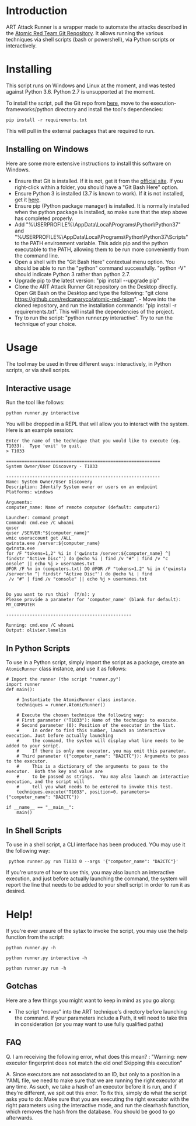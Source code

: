 Introduction
============

ART Attack Runner is a wrapper made to automate the attacks described in the [Atomic Red Team Git Repository](https://github.com/redcanaryco/atomic-red-team).  It allows running the various techniques via shell scripts (bash or powershell), via Python scripts or interactively.

Installing
==========

This script runs on Windows and Linux at the moment, and was tested against Python 3.6.  Python 2.7 is unsupported at the moment.

To install the script, pull the Git repo from [here](https://github.com/redcanaryco/atomic-red-team), move to the execution-frameworks/python directory and install the tool's dependencies:

```
pip install -r requirements.txt
```

This will pull in the external packages that are required to run.

Installing on Windows
---------------------

Here are some more extensive instructions to install this software on Windows.


- Ensure that Git is installed.  If it is not, get it from the [official site](https://git-scm.com/downloads). If you right-click within a folder, you should have a "Git Bash Here" option.
- Ensure Python 3 is installed (3.7 is known to work).  If it is not installed, get it [here](https://www.python.org/getit/). 
- Ensure pip (Python package manager) is installed.  It is normally installed when the python package is installed, so make sure that the step above has completed properly.
- Add "%USERPROFILE%\AppData\Local\Programs\Python\Python37" and "%USERPROFILE%\AppData\Local\Programs\Python\Python37\Scripts" to the PATH environment variable.  This adds pip and the python executable to the PATH, allowing them to be run more conveniently from the command line.
- Open a shell with the "Git Bash Here" contextual menu option. You should be able to run the "python" command successfully. "python -V" should indicate Python 3 rather than python 2.7.
- Upgrade pip to the latest version: "pip install --upgrade pip"
- Clone the ART Attack Runner Git repository on the Desktop directly.  Open Git Bash on the Desktop and type the following: "git clone https://github.com/redcanaryco/atomic-red-team".  - Move into the cloned repository, and run the installation commands: "pip install -r requirements.txt".  This will install the dependencies of the project.
- Try to run the script: "python runner.py interactive".  Try to run the technique of your choice.


Usage
=====

The tool may be used in three different ways: interactively, in Python scripts, or via shell scripts.

Interactive usage
-----------------

Run the tool like follows:

```
python runner.py interactive
```

You will be dropped in a REPL that will allow you to interact with the system.  Here is an example session:

    Enter the name of the technique that you would like to execute (eg. T1033).  Type 'exit' to quit.
    > T1033
    
    ===========================================================
    System Owner/User Discovery - T1033
    
    -----------------------------------------------------------
    Name: System Owner/User Discovery
    Description: Identify System owner or users on an endpoint
    Platforms: windows
    
    Arguments:
    computer_name: Name of remote computer (default: computer1)
    
    Launcher: command_prompt
    Command: cmd.exe /C whoami
    quser
    quser /SERVER:"${computer_name}"
    wmic useraccount get /ALL
    qwinsta.exe /server:${computer_name}
    qwinsta.exe
    for /F "tokens=1,2" %i in ('qwinsta /server:${computer_name} ^| findstr "Active Disc"') do @echo %i | find /v "#" | find /v "c
    onsole" || echo %j > usernames.txt
    @FOR /F %n in (computers.txt) DO @FOR /F "tokens=1,2" %i in ('qwinsta /server:%n ^| findstr "Active Disc"') do @echo %i | find
     /v "#" | find /v "console" || echo %j > usernames.txt
    
    
    Do you want to run this?  (Y/n): y
    Please provide a parameter for 'computer_name' (blank for default): MY_COMPUTER
    
    ------------------------------------------------
    
    Running: cmd.exe /C whoami
    Output: olivier.lemelin


In Python Scripts
-----------------

To use in a Python script, simply import the script as a package, create an `AtomicRunner` class instance, and use it as follows:

    # Import the runner (the script "runner.py")
    import runner
    def main():
    
        # Instantiate the AtomicRunner class instance.
        techniques = runner.AtomicRunner()
    
        # Execute the chosen technique the following way:
        # First parameter ("T1033"): Name of the technique to execute.
        # Second parameter (0): Position of the executor in the list.
        #     In order to find this number, launch an interactive execution. Just before actually launching
        #     the command, the system will display what line needs to be added to your script.
        #     If there is only one executor, you may omit this parameter.
        # Third parameter ({"computer_name": "DA2CTC"}): Arguments to pass to the executor.
        #     This is a dictionary of the arguments to pass to the executor.  Both the key and value are
        #     to be passed as strings.  You may also launch an interactive execution, and the script will
        #     tell you what needs to be entered to invoke this test.
        techniques.execute("T1033", position=0, parameters={"computer_name": "DA2CTC"})
    
    if __name__ == "__main__":
        main()

In Shell Scripts
----------------

To use in a shell script, a CLI interface has been produced.  YOu may use it the following way:

```
 python runner.py run T1033 0 --args '{"computer_name": "DA2CTC"}'
```

If you're unsure of how to use this, you may also launch an interactive execution, and just before actually launching the command, the system will report the line that needs to be added to your shell script in order to run it as desired.

Help!
=====

If you're ever unsure of the sytax to invoke the script, you may use the help function from the script:

`python runner.py -h`

`python runner.py interactive -h`

`python runner.py run -h`

Gotchas
-------

Here are a few things you might want to keep in mind as you go along:

- The script "moves" into the ART technique's directory before launching the command.  If your parameters include a Path, it will need to take this in consideration (or you may want to use fully qualified paths)


FAQ
---

Q. I am receiving the following error, what does this mean? : "Warning: new executor fingerprint does not match the old one! Skipping this execution"

A. Since executors are not associated to an ID, but only to a position in a YAML file, we need to make sure that we are running the right executor at any time.  As such, we take a hash of an executor before it is run, and if they're different, we spit out this error.  To fix this, simply do what the script asks you to do: Make sure that you are executing the right executor with the right parameters using the interactive mode, and run the clearhash function, which removes the hash from the database.  You should be good to go afterwards.
